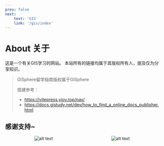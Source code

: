 ```yaml
---
prev: false
next: 
    text: 'GIS'
    link: '/gis/index'
---
```

# About 关于

这是一个有关GIS学习的网站。
本站所有的链接均属于其版权所有人，提及仅为分享知识。

> GISphere留学指南版权属于GISphere
> 
> 
> 搭建参考：
> - https://vitepress.yiov.top/nav/
> - https://docs.gistudy.net/dev/how_to_find_a_online_docs_publisher.html

## 感谢支持~
<div style="display: flex; justify-content: space-around;">
  <img src="https://docs.gistudy.net/thanks/IMG_9512.jpeg" alt="alt text" style="max-width: 50%; height: auto;">
  <img src="https://docs.gistudy.net/thanks/IMG_9514.jpeg" alt="alt text" style="max-width: 50%; height: auto;">
</div>